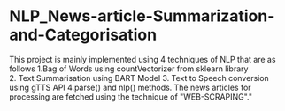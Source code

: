 # NLP_News-article-Summarization-and-Categorisation
 This project is mainly implemented using 4 techniques of NLP that are as follows 
 1.Bag of Words using countVectorizer from sklearn library  
 2. Text Summarisation using BART Model 
 3. Text to Speech conversion using gTTS API 
 4.parse() and nlp() methods. 
 The news articles for processing are fetched using the technique of "WEB-SCRAPING"." 
